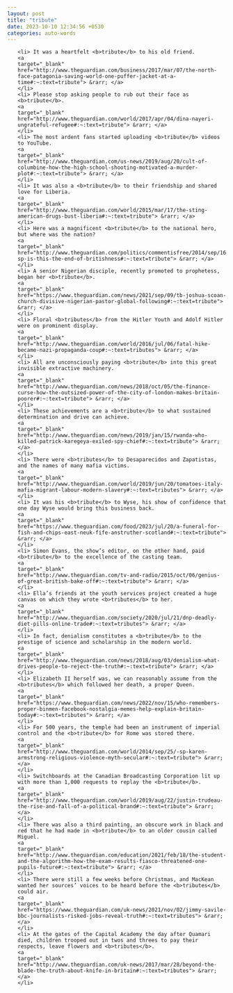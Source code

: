 ```yaml
---
layout: post
title: "tribute"
date: 2023-10-10 12:34:56 +0530
categories: auto-words
---
```

<ol>

    <li> It was a heartfelt <b>tribute</b> to his old friend.
    <a 
    target="_blank" 
    href="http://www.theguardian.com/business/2017/mar/07/the-north-face-patagonia-saving-world-one-puffer-jacket-at-a-time#:~:text=tribute"> &rarr; </a>
    </li>
    <li> Please stop asking people to rub out their face as <b>tribute</b>.
    <a 
    target="_blank" 
    href="http://www.theguardian.com/world/2017/apr/04/dina-nayeri-ungrateful-refugee#:~:text=tribute"> &rarr; </a>
    </li>
    <li> The most ardent fans started uploading <b>tribute</b> videos to YouTube.
    <a 
    target="_blank" 
    href="http://www.theguardian.com/us-news/2019/aug/20/cult-of-columbine-how-the-high-school-shooting-motivated-a-murder-plot#:~:text=tribute"> &rarr; </a>
    </li>
    <li> It was also a <b>tribute</b> to their friendship and shared love for Liberia.
    <a 
    target="_blank" 
    href="http://www.theguardian.com/world/2015/mar/17/the-sting-american-drugs-bust-liberia#:~:text=tribute"> &rarr; </a>
    </li>
    <li> Here was a magnificent <b>tribute</b> to the national hero, but where was the nation?
    <a 
    target="_blank" 
    href="http://www.theguardian.com/politics/commentisfree/2014/sep/16/-sp-is-this-the-end-of-britishness#:~:text=tribute"> &rarr; </a>
    </li>
    <li> A senior Nigerian disciple, recently promoted to prophetess, began her <b>tribute</b>.
    <a 
    target="_blank" 
    href="https://www.theguardian.com/news/2021/sep/09/tb-joshua-scoan-church-divisive-nigerian-pastor-global-following#:~:text=tribute"> &rarr; </a>
    </li>
    <li> Floral <b>tributes</b> from the Hitler Youth and Adolf Hitler were on prominent display.
    <a 
    target="_blank" 
    href="http://www.theguardian.com/world/2016/jul/06/fatal-hike-became-nazi-propaganda-coup#:~:text=tributes"> &rarr; </a>
    </li>
    <li> All are unconsciously paying <b>tribute</b> into this great invisible extractive machinery.
    <a 
    target="_blank" 
    href="http://www.theguardian.com/news/2018/oct/05/the-finance-curse-how-the-outsized-power-of-the-city-of-london-makes-britain-poorer#:~:text=tribute"> &rarr; </a>
    </li>
    <li> These achievements are a <b>tribute</b> to what sustained determination and drive can achieve.
    <a 
    target="_blank" 
    href="http://www.theguardian.com/news/2019/jan/15/rwanda-who-killed-patrick-karegeya-exiled-spy-chief#:~:text=tribute"> &rarr; </a>
    </li>
    <li> There were <b>tributes</b> to Desaparecidos and Zapatistas, and the names of many mafia victims.
    <a 
    target="_blank" 
    href="http://www.theguardian.com/world/2019/jun/20/tomatoes-italy-mafia-migrant-labour-modern-slavery#:~:text=tributes"> &rarr; </a>
    </li>
    <li> It was his <b>tribute</b> to Wyse, his show of confidence that one day Wyse would bring this business back.
    <a 
    target="_blank" 
    href="https://www.theguardian.com/food/2023/jul/20/a-funeral-for-fish-and-chips-east-neuk-fife-anstruther-scotland#:~:text=tribute"> &rarr; </a>
    </li>
    <li> Simon Evans, the show’s editor, on the other hand, paid <b>tribute</b> to the excellence of the casting team.
    <a 
    target="_blank" 
    href="http://www.theguardian.com/tv-and-radio/2015/oct/06/genius-of-great-british-bake-off#:~:text=tribute"> &rarr; </a>
    </li>
    <li> Ella’s friends at the youth services project created a huge canvas on which they wrote <b>tributes</b> to her.
    <a 
    target="_blank" 
    href="http://www.theguardian.com/society/2020/jul/21/dnp-deadly-diet-pills-online-trade#:~:text=tributes"> &rarr; </a>
    </li>
    <li> In fact, denialism constitutes a <b>tribute</b> to the prestige of science and scholarship in the modern world.
    <a 
    target="_blank" 
    href="http://www.theguardian.com/news/2018/aug/03/denialism-what-drives-people-to-reject-the-truth#:~:text=tribute"> &rarr; </a>
    </li>
    <li> Elizabeth II herself was, we can reasonably assume from the <b>tributes</b> which followed her death, a proper Queen.
    <a 
    target="_blank" 
    href="https://www.theguardian.com/news/2022/nov/15/who-remembers-proper-binmen-facebook-nostalgia-memes-help-explain-britain-today#:~:text=tributes"> &rarr; </a>
    </li>
    <li> For 500 years, the temple had been an instrument of imperial control and the <b>tribute</b> for Rome was stored there.
    <a 
    target="_blank" 
    href="http://www.theguardian.com/world/2014/sep/25/-sp-karen-armstrong-religious-violence-myth-secular#:~:text=tribute"> &rarr; </a>
    </li>
    <li> Switchboards at the Canadian Broadcasting Corporation lit up with more than 1,000 requests to replay the <b>tribute</b>.
    <a 
    target="_blank" 
    href="http://www.theguardian.com/world/2019/aug/22/justin-trudeau-the-rise-and-fall-of-a-political-brand#:~:text=tribute"> &rarr; </a>
    </li>
    <li> There was also a third painting, an obscure work in black and red that he had made in <b>tribute</b> to an older cousin called Miguel.
    <a 
    target="_blank" 
    href="http://www.theguardian.com/education/2021/feb/18/the-student-and-the-algorithm-how-the-exam-results-fiasco-threatened-one-pupils-future#:~:text=tribute"> &rarr; </a>
    </li>
    <li> There were still a few weeks before Christmas, and MacKean wanted her sources’ voices to be heard before the <b>tributes</b> could air.
    <a 
    target="_blank" 
    href="https://www.theguardian.com/uk-news/2021/nov/02/jimmy-savile-bbc-journalists-risked-jobs-reveal-truth#:~:text=tributes"> &rarr; </a>
    </li>
    <li> At the gates of the Capital Academy the day after Quamari died, children trooped out in twos and threes to pay their respects, leave flowers and <b>tributes</b>.
    <a 
    target="_blank" 
    href="http://www.theguardian.com/uk-news/2017/mar/28/beyond-the-blade-the-truth-about-knife-in-britain#:~:text=tributes"> &rarr; </a>
    </li>